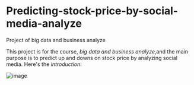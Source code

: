 # Predicting-stock-price-by-social-media-analyze
Project of big data and business analyze

This project is for the course, *big data and business analyze*,and the main purpose is to predict up and downs on stock price by analyzing social media.
Here's the *introduction*:

![image](https://user-images.githubusercontent.com/51256347/123134246-2ca8db00-d483-11eb-89d9-982863819035.png)



